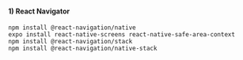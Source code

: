 #### 1) React Navigator
```
npm install @react-navigation/native
expo install react-native-screens react-native-safe-area-context
npm install @react-navigation/stack
npm install @react-navigation/native-stack
```
